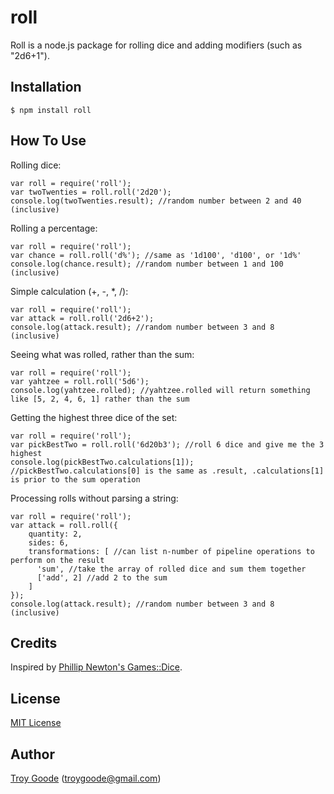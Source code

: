 # roll

Roll is a node.js package for rolling dice and adding modifiers (such as "2d6+1").

## Installation

    $ npm install roll

## How To Use

Rolling dice:

    var roll = require('roll');
    var twoTwenties = roll.roll('2d20');
    console.log(twoTwenties.result); //random number between 2 and 40 (inclusive)

Rolling a percentage:

    var roll = require('roll');
    var chance = roll.roll('d%'); //same as '1d100', 'd100', or '1d%'
    console.log(chance.result); //random number between 1 and 100 (inclusive)

Simple calculation (+, -, *, /):

    var roll = require('roll');
    var attack = roll.roll('2d6+2');
    console.log(attack.result); //random number between 3 and 8 (inclusive)

Seeing what was rolled, rather than the sum:

    var roll = require('roll');
    var yahtzee = roll.roll('5d6');
    console.log(yahtzee.rolled); //yahtzee.rolled will return something like [5, 2, 4, 6, 1] rather than the sum

Getting the highest three dice of the set:

    var roll = require('roll');
    var pickBestTwo = roll.roll('6d20b3'); //roll 6 dice and give me the 3 highest
    console.log(pickBestTwo.calculations[1]); //pickBestTwo.calculations[0] is the same as .result, .calculations[1] is prior to the sum operation

Processing rolls without parsing a string:

    var roll = require('roll');
    var attack = roll.roll({
        quantity: 2,
        sides: 6,
        transformations: [ //can list n-number of pipeline operations to perform on the result
          'sum', //take the array of rolled dice and sum them together
          ['add', 2] //add 2 to the sum
        ]
    });
    console.log(attack.result); //random number between 3 and 8 (inclusive)

## Credits

Inspired by [Phillip Newton's Games::Dice](http://search.cpan.org/~pne/Games-Dice-0.02/Dice.pm).

## License

[MIT License](http://www.opensource.org/licenses/mit-license.php)

## Author

[Troy Goode](https://github.com/TroyGoode) ([troygoode@gmail.com](mailto:troygoode@gmail.com))